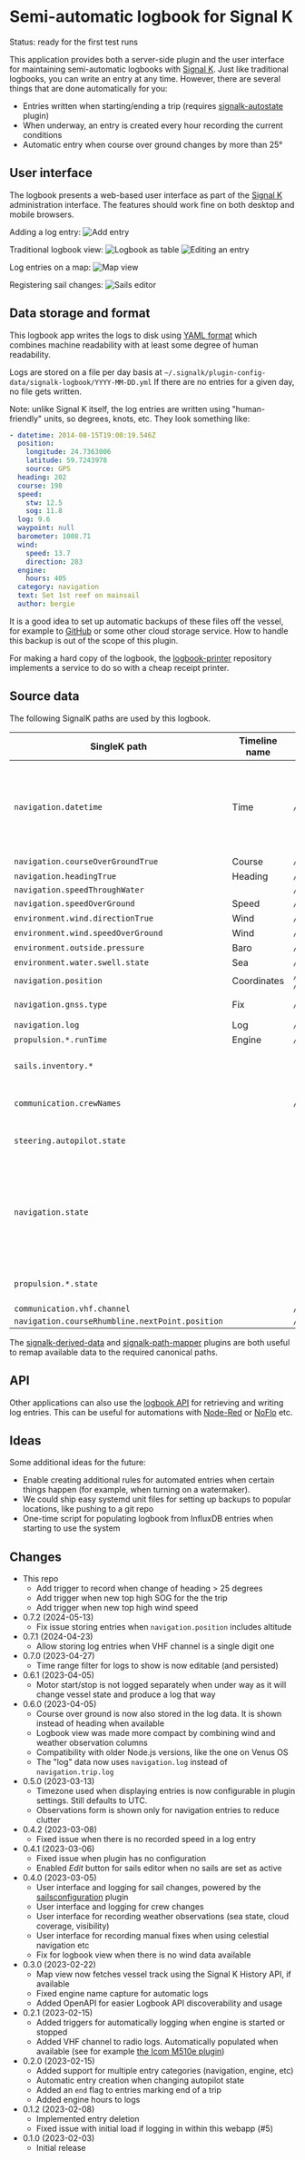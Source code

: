 Semi-automatic logbook for Signal K
===================================

Status: ready for the first test runs

This application provides both a server-side plugin and the user interface for maintaining semi-automatic logbooks with [Signal K](https://signalk.org). Just like traditional logbooks, you can write an entry at any time. However, there are several things that are done automatically for you:

* Entries written when starting/ending a trip (requires [signalk-autostate](https://github.com/meri-imperiumi/signalk-autostate) plugin)
* When underway, an entry is created every hour recording the current conditions
* Automatic entry when course over ground changes by more than 25°

## User interface

The logbook presents a web-based user interface as part of the [Signal K](https://signalk.org) administration interface. The features should work fine on both desktop and mobile browsers.

Adding a log entry:
![Add entry](https://i.imgur.com/0M7CdOY.png)

Traditional logbook view:
![Logbook as table](https://i.imgur.com/Xa6XNyh.png)
![Editing an entry](https://i.imgur.com/CDD57LQ.png)

Log entries on a map:
![Map view](https://user-images.githubusercontent.com/3346/219135937-0e1b75cf-13ed-4f79-9ba0-0d2b6fee7747.jpeg)

Registering sail changes:
![Sails editor](https://user-images.githubusercontent.com/3346/222392061-6760eb71-93a8-4c99-b47b-a9f2fd7b1c54.png)

## Data storage and format

This logbook app writes the logs to disk using [YAML format](https://en.wikipedia.org/wiki/YAML) which combines machine readability with at least some degree of human readability.

Logs are stored on a file per day basis at `~/.signalk/plugin-config-data/signalk-logbook/YYYY-MM-DD.yml` 
If there are no entries for a given day, no file gets written.

Note: unlike Signal K itself, the log entries are written using "human-friendly" units, so degrees, knots, etc. They look something like:

```yaml
- datetime: 2014-08-15T19:00:19.546Z
  position:
    longitude: 24.7363006
    latitude: 59.7243978
    source: GPS
  heading: 202
  course: 198
  speed:
    stw: 12.5
    sog: 11.8
  log: 9.6
  waypoint: null
  barometer: 1008.71
  wind:
    speed: 13.7
    direction: 283
  engine:
    hours: 405
  category: navigation
  text: Set 1st reef on mainsail
  author: bergie
```

It is a good idea to set up automatic backups of these files off the vessel, for example to [GitHub](https://github.com) or some other cloud storage service. How to handle this backup is out of the scope of this plugin.

For making a hard copy of the logbook, the [logbook-printer](https://github.com/meri-imperiumi/logbook-printer) repository implements a service to do so with a cheap receipt printer.

## Source data

The following SignalK paths are used by this logbook.

|SingleK path|Timeline name|YAML path|Notes|
|-|-|-|-|
|`navigation.datetime`|Time|`/datetime`|Falls back to system time if not present. Display timezone can be configured.|
|`navigation.courseOverGroundTrue`|Course|`/course`||
|`navigation.headingTrue`|Heading|`/heading`||
|`navigation.speedThroughWater`||`/speed/stw`||
|`navigation.speedOverGround`|Speed|`/speed/sog`||
|`environment.wind.directionTrue`|Wind|`/wind/direction`||
|`environment.wind.speedOverGround`|Wind|`/wind/speed`||
|`environment.outside.pressure`|Baro|`/barometer`||
|`environment.water.swell.state`|Sea|`/observations/seaState`||
|`navigation.position`|Coordinates|`/position/longitude` `/position/latitude`||
|`navigation.gnss.type`|Fix|`/position/source`|Defaults to "GPS".|
|`navigation.log`|Log|`/log`||
|`propulsion.*.runTime`|Engine|`/engine/hours`||
|`sails.inventory.*`|||Sail changes are logged.|
|`communication.crewNames`||`/crewNames`|Crew changes are logged.|
|`steering.autopilot.state`|||Autopilot changes are logged.|
|`navigation.state`|||If present, used to start and stop automated hourly entries. Changes are logged.|
|`propulsion.*.state`|||Propulsion changes are logged.|
|`communication.vhf.channel`||`/vhf`||
|`navigation.courseRhumbline.nextPoint.position`||`/waypoint`||

The [signalk-derived-data](https://github.com/sbender9/signalk-derived-data) and [signalk-path-mapper](https://github.com/sbender9/signalk-path-mapper) plugins are both useful to remap available data to the required canonical paths.

## API

Other applications can also use the [logbook API](https://editor.swagger.io/?url=https://raw.githubusercontent.com/meri-imperiumi/signalk-logbook/main/schema/openapi.yaml) for retrieving and writing log entries. This can be useful for automations with [Node-Red](https://nodered.org) or [NoFlo](https://noflojs.org) etc.

## Ideas

Some additional ideas for the future:

* Enable creating additional rules for automated entries when certain things happen (for example, when turning on a watermaker).
* We could ship easy systemd unit files for setting up backups to popular locations, like pushing to a git repo
* One-time script for populating logbook from InfluxDB entries when starting to use the system

## Changes

* This repo
  - Add trigger to record when change of heading > 25 degrees
  - Add trigger when new top high SOG for the the trip
  - Add trigger when new top high wind speed
* 0.7.2 (2024-05-13)
  - Fix issue storing entries when `navigation.position` includes altitude
* 0.7.1 (2024-04-23)
  - Allow storing log entries when VHF channel is a single digit one
* 0.7.0 (2023-04-27)
  - Time range filter for logs to show is now editable (and persisted)
* 0.6.1 (2023-04-05)
  - Motor start/stop is not logged separately when under way as it will change vessel state and produce a log that way
* 0.6.0 (2023-04-05)
  - Course over ground is now also stored in the log data. It is shown instead of heading when available
  - Logbook view was made more compact by combining wind and weather observation columns
  - Compatibility with older Node.js versions, like the one on Venus OS
  - The "log" data now uses `navigation.log` instead of `navigation.trip.log`
* 0.5.0 (2023-03-13)
  - Timezone used when displaying entries is now configurable in plugin settings. Still defaults to UTC.
  - Observations form is shown only for navigation entries to reduce clutter
* 0.4.2 (2023-03-08)
  - Fixed issue when there is no recorded speed in a log entry
* 0.4.1 (2023-03-06)
  - Fixed issue when plugin has no configuration
  - Enabled _Edit_ button for sails editor when no sails are set as active
* 0.4.0 (2023-03-05)
  - User interface and logging for sail changes, powered by the [sailsconfiguration](https://github.com/SignalK/sailsconfiguration) plugin
  - User interface and logging for crew changes
  - User interface for recording weather observations (sea state, cloud coverage, visibility)
  - User interface for recording manual fixes when using celestial navigation etc
  - Fix for logbook view when there is no wind data available
* 0.3.0 (2023-02-22)
  - Map view now fetches vessel track using the Signal K History API, if available
  - Fixed engine name capture for automatic logs
  - Added OpenAPI for easier Logbook API discoverability and usage
* 0.2.1 (2023-02-15)
  - Added triggers for automatically logging when engine is started or stopped
  - Added VHF channel to radio logs. Automatically populated when available (see for example [the Icom M510e plugin](https://www.npmjs.com/package/signalk-icom-m510e-plugin))
* 0.2.0 (2023-02-15)
  - Added support for multiple entry categories (navigation, engine, etc)
  - Automatic entry creation when changing autopilot state
  - Added an `end` flag to entries marking end of a trip
  - Added engine hours to logs
* 0.1.2 (2023-02-08)
  - Implemented entry deletion
  - Fixed issue with initial load if logging in within this webapp (#5)
* 0.1.0 (2023-02-03)
  - Initial release
